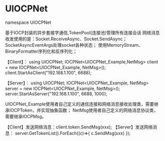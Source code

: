 # UIOCPNet

namespace UIOCPNet


基于IOCP封装的异步套接字通信,TokenPool(连接池)管理所有连接会话
网络消息收发使用的是：Socket.ReceiveAsync、Socket.SendAsync；
SocketAsyncEventArgs处理socket各种状态；
使用MemoryStream、BinaryFormatter序列化和反序列化；


【Client】：
using UIOCPNet;
IOCPNet<UIOCPNet_Example,NetMsg> client = new IOCPNet<UIOCPNet_Example, NetMsg>();
client.StartAsClient("192.168.1.100", 6688);



【Server】：
using UIOCPNet;
IOCPNet<UIOCPNet_Example, NetMsg> server = new IOCPNet<UIOCPNet_Example, NetMsg>();
server.StartAsServer("192.168.1.100", 6688, 1000);


UIOCPNet_Example使用者自己定义的通信连接和网络消息接收处理类，需要继承IOCPToken，并实现抽象函数；
NetMsg使用者自己定义的网络消息协议类，需要继承IOCPMsg。

【Client】发送网络消息：client.token.SendMsg(xxx);
【Server】发送网络消息： server.GetTokenList().ForEach((c)=>{ c.SendMsg(xxx) });
